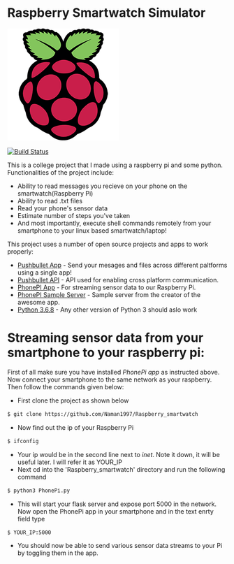 # Raspberry Smartwatch Simulator

[![N|Solid](https://raw.githubusercontent.com/iiiypuk/rpi-icon/master/256.png)](https://www.raspberrypi.org/)

[![Build Status](https://travis-ci.org/joemccann/dillinger.svg?branch=master)](https://travis-ci.org/joemccann/dillinger)

This is a college project that I made using a raspberry pi and some python. Functionalities of the project include: 

  - Ability to read messages you recieve on your phone on the smartwatch(Raspberry Pi)
  - Ability to read .txt files
  - Read your phone's sensor data
  - Estimate number of steps you've taken
  - And most importantly, execute shell commands remotely from your smartphone to your linux based smartwatch/laptop!

This project uses a number of open source projects and apps to work properly:

* [Pushbullet App](https://play.google.com/store/apps/details?id=com.pushbullet.android&referrer=utm_source%3Dpushbullet.com) - Send your mesages and files across different paltforms using a single app!
* [Pushbullet API](https://docs.pushbullet.com/) - API used for enabling cross platform communication.
* [PhonePI App](https://play.google.com/store/apps/details?id=com.phonepi&hl=en_IE) - For streaming sensor data to our Raspberry Pi.
* [PhonePI Sample Server](https://github.com/priyankark/PhonePi_SampleServer) - Sample server from the creator of the awesome app.
* [Python 3.6.8](https://www.python.org/downloads/release/python-368/) - Any other version of Python 3 should aslo work

# Streaming sensor data from your smartphone to your raspberry pi:
First of all make sure you have installed *PhonePi app* as instructed above. Now connect your smartphone to the same network as your raspberry. Then follow the commands given below:
 * First clone the project as shown below

```sh
$ git clone https://github.com/Naman1997/Raspberry_smartwatch
```
* Now find out the ip of your Raspberry Pi
```sh
$ ifconfig
```
* Your ip would be in the second line next to *inet*. Note it down, it will be useful later. I will refer it as YOUR_IP
* Next cd into the 'Raspberry_smartwatch' directory and run the following command
```sh
$ python3 PhonePi.py
```
* This will start your flask server and expose port 5000 in the network. Now open the PhonePi app in your smartphone and in the text enrty field type
```sh
$ YOUR_IP:5000
```
* You should now be able to send various sensor data streams to your Pi by toggling them in the app.
